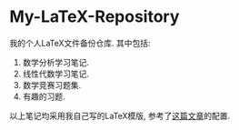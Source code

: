 # My-LaTeX-Repository

我的个人LaTeX文件备份仓库. 其中包括: 

1. 数学分析学习笔记. 
2. 线性代数学习笔记. 
3. 数学竞赛习题集. 
4. 有趣的习题. 

以上笔记均采用我自己写的LaTeX模版, 参考了[这篇文章](https://zhuanlan.zhihu.com/p/472540719)的配置. 
